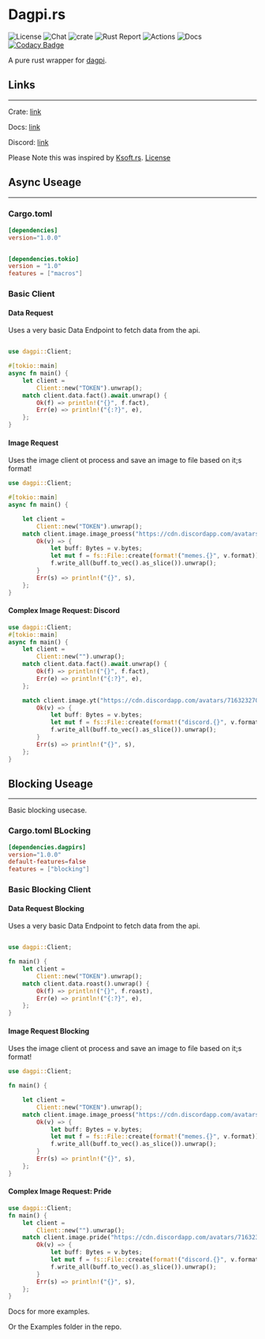 # Dagpi.rs

![License](https://img.shields.io/github/license/Daggy1234/polaroid?color=red) ![Chat](https://img.shields.io/discord/491175207122370581?color=gray&logo=discord) ![crate](https://img.shields.io/crates/v/dagpirs?logo=rust) ![Rust Report](https://rust-reportcard.xuri.me/badge/github.com/daggy1234/dagpirs) ![Actions](https://img.shields.io/github/workflow/status/daggy1234/dagpirs/Continuous%20Integration?logo=github) ![Docs](https://img.shields.io/docsrs/dagpirs?logo=read-the-docs) [![Codacy Badge](https://app.codacy.com/project/badge/Grade/34c8f1ea44dd48c78c19e2937afbcd77)](https://www.codacy.com/gh/Daggy1234/dagpirs/dashboard?utm_source=github.com&amp;utm_medium=referral&amp;utm_content=Daggy1234/dagpirs&amp;utm_campaign=Badge_Grade)

A pure rust wrapper for [dagpi](https://dapi.xyz).

## Links

---

Crate: [link](https://crates.io/crates/dagpirs)

Docs: [link](https://docs.rs/dagpirs)

Discord: [link](https://server.daggy.tech)

Please Note this was inspired by [Ksoft.rs](https://github.com/KSoft-Si/KSoft.rs). [License](https://github.com/KSoft-Si/KSoft.rs/blob/master/LICENSE)

## Async Useage

---

### Cargo.toml

```toml
[dependencies]
version="1.0.0"


[dependencies.tokio]
version = "1.0"
features = ["macros"]
```

### Basic Client

#### Data Request

Uses a very basic Data Endpoint to fetch data from the api.

```rust

use dagpi::Client;

#[tokio::main]
async fn main() {
    let client =
        Client::new("TOKEN").unwrap();
    match client.data.fact().await.unwrap() {
        Ok(f) => println!("{}", f.fact),
        Err(e) => println!("{:?}", e),
    };
}
```

#### Image Request

Uses the image client ot process and save an image to file based on it;s format!

```rust
use dagpi::Client;

#[tokio::main]
async fn main() {

    let client =
        Client::new("TOKEN").unwrap();
    match client.image.image_proess("https://cdn.discordapp.com/avatars/716323270982631476/fa9fed1ed0d51eb4a15b654f3ae08215.png".to_string(), dagpi::models::ImageManipulation::Wanted).await.unwrap() {
        Ok(v) => {
            let buff: Bytes = v.bytes;
            let mut f = fs::File::create(format!("memes.{}", v.format)).unwrap();
            f.write_all(buff.to_vec().as_slice()).unwrap();
        }
        Err(s) => println!("{}", s),
    };
}
```

#### Complex Image Request: Discord

```rust
use dagpi::Client;
#[tokio::main]
async fn main() {
    let client =
        Client::new("").unwrap();
    match client.data.fact().await.unwrap() {
        Ok(f) => println!("{}", f.fact),
        Err(e) => println!("{:?}", e),
    };

    match client.image.yt("https://cdn.discordapp.com/avatars/716323270982631476/fa9fed1ed0d51eb4a15b654f3ae08215.png".to_string(), "daggy", "Tweeting using dagpi.xyz is so much fun!. Goes great with dagpi.rs", false).await.unwrap() {
        Ok(v) => {
            let buff: Bytes = v.bytes;
            let mut f = fs::File::create(format!("discord.{}", v.format)).unwrap();
            f.write_all(buff.to_vec().as_slice()).unwrap();
        }
        Err(s) => println!("{}", s),
    };
}
```

## Blocking Useage

---

Basic blocking usecase.

### Cargo.toml BLocking

```toml
[dependencies.dagpirs]
version="1.0.0"
default-features=false
features = ["blocking"]
```

### Basic Blocking Client

#### Data Request Blocking

Uses a very basic Data Endpoint to fetch data from the api.

```rust

use dagpi::Client;

fn main() {
    let client =
        Client::new("TOKEN").unwrap();
    match client.data.roast().unwrap() {
        Ok(f) => println!("{}", f.roast),
        Err(e) => println!("{:?}", e),
    };
}
```

#### Image Request Blocking

Uses the image client ot process and save an image to file based on it;s format!

```rust
use dagpi::Client;

fn main() {

    let client =
        Client::new("TOKEN").unwrap();
    match client.image.image_proess("https://cdn.discordapp.com/avatars/716323270982631476/fa9fed1ed0d51eb4a15b654f3ae08215.png".to_string(), dagpi::models::ImageManipulation::Wasted).unwrap() {
        Ok(v) => {
            let buff: Bytes = v.bytes;
            let mut f = fs::File::create(format!("memes.{}", v.format)).unwrap();
            f.write_all(buff.to_vec().as_slice()).unwrap();
        }
        Err(s) => println!("{}", s),
    };
}
```

#### Complex Image Request: Pride

```rust
use dagpi::Client;
fn main() {
    let client =
        Client::new("").unwrap();
    match client.image.pride("https://cdn.discordapp.com/avatars/716323270982631476/fa9fed1ed0d51eb4a15b654f3ae08215.png".to_string(), dagpi::models::Pride::Bisexual).unwrap() {
        Ok(v) => {
            let buff: Bytes = v.bytes;
            let mut f = fs::File::create(format!("discord.{}", v.format)).unwrap();
            f.write_all(buff.to_vec().as_slice()).unwrap();
        }
        Err(s) => println!("{}", s),
    };
}
```

Docs for more examples.

Or the Examples folder in the repo.
